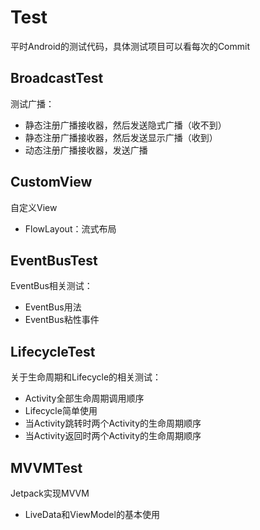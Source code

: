 # Test
平时Android的测试代码，具体测试项目可以看每次的Commit

## BroadcastTest
测试广播：
- 静态注册广播接收器，然后发送隐式广播（收不到）  
- 静态注册广播接收器，然后发送显示广播（收到）  
- 动态注册广播接收器，发送广播

## CustomView
自定义View
- FlowLayout：流式布局

## EventBusTest
EventBus相关测试：
- EventBus用法
- EventBus粘性事件

## LifecycleTest
关于生命周期和Lifecycle的相关测试：
- Activity全部生命周期调用顺序
- Lifecycle简单使用
- 当Activity跳转时两个Activity的生命周期顺序
- 当Activity返回时两个Activity的生命周期顺序

## MVVMTest
Jetpack实现MVVM
- LiveData和ViewModel的基本使用
